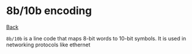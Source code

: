 # 8b/10b encoding

[Back](./digital-design.md)

`8b/10b` is a line code that maps 8-bit words to 10-bit symbols. It is used in networking protocols like ethernet

